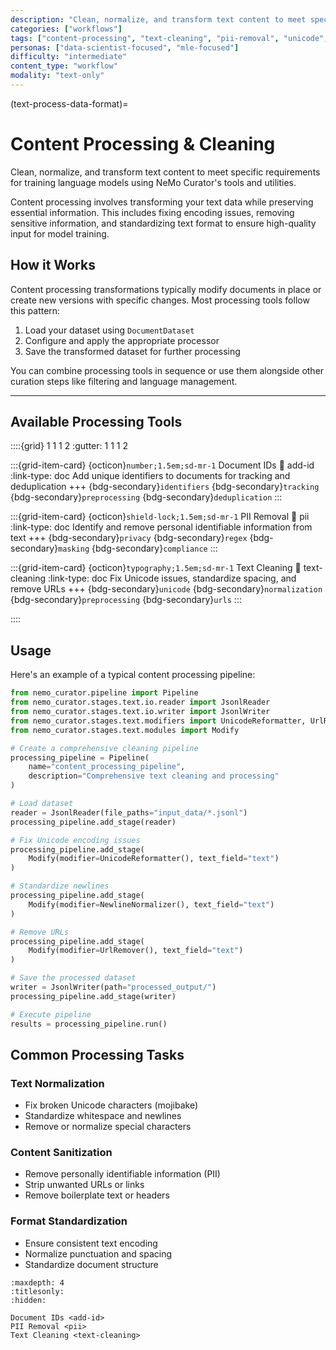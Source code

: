 ```yaml
---
description: "Clean, normalize, and transform text content to meet specific requirements including PII removal and text cleaning"
categories: ["workflows"]
tags: ["content-processing", "text-cleaning", "pii-removal", "unicode", "normalization"]
personas: ["data-scientist-focused", "mle-focused"]
difficulty: "intermediate"
content_type: "workflow"
modality: "text-only"
---
```


(text-process-data-format)=
# Content Processing & Cleaning

Clean, normalize, and transform text content to meet specific requirements for training language models using NeMo Curator's tools and utilities.

Content processing involves transforming your text data while preserving essential information. This includes fixing encoding issues, removing sensitive information, and standardizing text format to ensure high-quality input for model training.

## How it Works

Content processing transformations typically modify documents in place or create new versions with specific changes. Most processing tools follow this pattern:

1. Load your dataset using `DocumentDataset`
2. Configure and apply the appropriate processor
3. Save the transformed dataset for further processing

You can combine processing tools in sequence or use them alongside other curation steps like filtering and language management.

---

## Available Processing Tools

::::{grid} 1 1 1 2
:gutter: 1 1 1 2

:::{grid-item-card} {octicon}`number;1.5em;sd-mr-1` Document IDs
:link: add-id
:link-type: doc
Add unique identifiers to documents for tracking and deduplication
+++
{bdg-secondary}`identifiers`
{bdg-secondary}`tracking`
{bdg-secondary}`preprocessing`
{bdg-secondary}`deduplication`
:::

:::{grid-item-card} {octicon}`shield-lock;1.5em;sd-mr-1` PII Removal
:link: pii
:link-type: doc
Identify and remove personal identifiable information from text
+++
{bdg-secondary}`privacy`
{bdg-secondary}`regex`
{bdg-secondary}`masking`
{bdg-secondary}`compliance`
:::

:::{grid-item-card} {octicon}`typography;1.5em;sd-mr-1` Text Cleaning
:link: text-cleaning
:link-type: doc
Fix Unicode issues, standardize spacing, and remove URLs
+++
{bdg-secondary}`unicode`
{bdg-secondary}`normalization`
{bdg-secondary}`preprocessing`
{bdg-secondary}`urls`
:::

::::

## Usage

Here's an example of a typical content processing pipeline:

```python
from nemo_curator.pipeline import Pipeline
from nemo_curator.stages.text.io.reader import JsonlReader
from nemo_curator.stages.text.io.writer import JsonlWriter
from nemo_curator.stages.text.modifiers import UnicodeReformatter, UrlRemover, NewlineNormalizer
from nemo_curator.stages.text.modules import Modify

# Create a comprehensive cleaning pipeline
processing_pipeline = Pipeline(
    name="content_processing_pipeline",
    description="Comprehensive text cleaning and processing"
)

# Load dataset
reader = JsonlReader(file_paths="input_data/*.jsonl")
processing_pipeline.add_stage(reader)

# Fix Unicode encoding issues
processing_pipeline.add_stage(
    Modify(modifier=UnicodeReformatter(), text_field="text")
)

# Standardize newlines
processing_pipeline.add_stage(
    Modify(modifier=NewlineNormalizer(), text_field="text")
)

# Remove URLs
processing_pipeline.add_stage(
    Modify(modifier=UrlRemover(), text_field="text")
)

# Save the processed dataset
writer = JsonlWriter(path="processed_output/")
processing_pipeline.add_stage(writer)

# Execute pipeline
results = processing_pipeline.run()
```

## Common Processing Tasks

### Text Normalization
- Fix broken Unicode characters (mojibake)
- Standardize whitespace and newlines
- Remove or normalize special characters

### Content Sanitization
- Remove personally identifiable information (PII)
- Strip unwanted URLs or links
- Remove boilerplate text or headers

### Format Standardization
- Ensure consistent text encoding
- Normalize punctuation and spacing
- Standardize document structure

```{toctree}
:maxdepth: 4
:titlesonly:
:hidden:

Document IDs <add-id>
PII Removal <pii>
Text Cleaning <text-cleaning>
```
